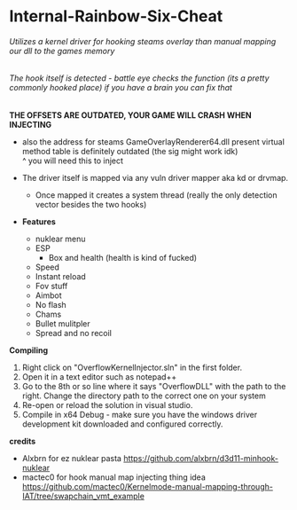 # Internal-Rainbow-Six-Cheat
###### Utilizes a kernel driver for hooking steams overlay than manual mapping our dll to the games memory
###### The hook itself is detected - battle eye checks the function (its a pretty commonly hooked place) if you have a brain you can fix that

**THE OFFSETS ARE OUTDATED, YOUR GAME WILL CRASH WHEN INJECTING**
- also the address for steams GameOverlayRenderer64.dll present virtual method table is definitely outdated (the sig might work idk)   
^ you will need this to inject

- The driver itself is mapped via any vuln driver mapper aka kd or drvmap.
     - Once mapped it creates a system thread (really the  only detection vector besides the two hooks)

- **Features** 	
     - nuklear menu
     - ESP 
          - Box and health (health is kind of fucked)
     - Speed
     - Instant reload
     - Fov stuff
     - Aimbot
     - No flash
     - Chams
     - Bullet mulitpler 
     - Spread and no recoil

**Compiling**

1. Right click on "OverflowKernelInjector.sln" in the first folder.
2. Open it in a text editor such as notepad++
3. Go to the 8th or so line where it says "OverflowDLL" with the path to the right. Change the directory path to the correct one on your system
4. Re-open or reload the solution in visual studio.
5. Compile in x64 Debug - make sure you have the windows driver development kit downloaded and configured correctly.

**credits**
- Alxbrn for ez nuklear pasta https://github.com/alxbrn/d3d11-minhook-nuklear
- mactec0 for hook manual map injecting thing idea https://github.com/mactec0/Kernelmode-manual-mapping-through-IAT/tree/swapchain_vmt_example
